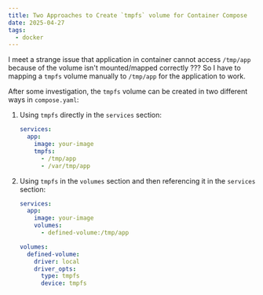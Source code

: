 ```yaml
---
title: Two Approaches to Create `tmpfs` volume for Container Compose
date: 2025-04-27
tags:
  - docker
---
```


I meet a strange issue that application in container cannot access `/tmp/app` because of the volume isn't mounted/mapped correctly ??? So I have to mapping a `tmpfs` volume manually to `/tmp/app` for the application to work.

After some investigation, the `tmpfs` volume can be created in two different ways in `compose.yaml`:

1. Using `tmpfs` directly in the `services` section:

   ```yaml
   services:
     app:
       image: your-image
       tmpfs:
         - /tmp/app
         - /var/tmp/app
   ```

2. Using `tmpfs` in the `volumes` section and then referencing it in the `services` section:

   ```yaml
   services:
     app:
       image: your-image
       volumes:
         - defined-volume:/tmp/app

   volumes:
     defined-volume:
       driver: local
       driver_opts:
         type: tmpfs
         device: tmpfs
   ```
